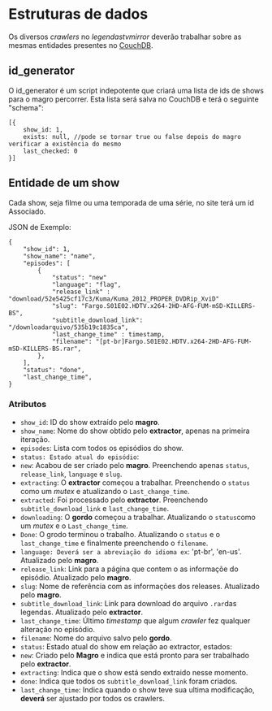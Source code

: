 # Estruturas de dados

Os diversos *crawlers* no *legendastvmirror* deverão trabalhar sobre as mesmas entidades
presentes no [CouchDB](http://couchdb.apache.org/).

## id_generator

O id_generator é um script indepotente que criará uma lista de ids de shows
para o magro percorrer. Esta lista será salva no CouchDB e terá o seguinte "schema":

    [{
        show_id: 1,
        exists: null, //pode se tornar true ou false depois do magro verificar a existência do mesmo
        last_checked: 0 
    }]

## Entidade de um show

Cada show, seja filme ou uma temporada de uma série, no site terá um id Associado.

JSON de Exemplo:

    {
        "show_id": 1,
        "show_name": "name",
        "episodes": [
            {
                "status": "new"
                "language": "flag",
                "release_link" : "download/52e5425cf17c3/Kuma/Kuma_2012_PROPER_DVDRip_XviD"
                "slug": "Fargo.S01E02.HDTV.x264-2HD-AFG-FUM-mSD-KILLERS-BS",
                "subtitle_download_link": "/downloadarquivo/535b19c1835ca",
                "last_change_time" : timestamp,
                "filename": "[pt-br]Fargo.S01E02.HDTV.x264-2HD-AFG-FUM-mSD-KILLERS-BS.rar",
            },
        ],
        "status": "done",
        "last_change_time",
    }

### Atributos

- `show_id`: ID do show extraído pelo **magro**.
- `show_name`: Nome do show obtido pelo **extractor**, apenas na primeira iteração.
- `episodes`: Lista com todos os episódios do show.
 - `status: Estado atual do episódio`:
  - `new`: Acabou de ser criado pelo **magro**. Preenchendo apenas `status`, `release_link`, `language` e `slug`.
  - `extracting`: O **extractor** começou a trabalhar. Preenchendo o `status` como um *mutex* e atualizando o `Last_change_time`.
  - `extracted`: Foi processado pelo **extractor**. Preenchendo `subtitle_download_link` e `last_change_time`.
  - `downloading`: O **gordo** começou a trabalhar. Atualizando o `status`como um *mutex* e o `Last_change_time`.
  - `Done`: O grodo terminou o trabalho. Atualizando o `status` e o `last_change_time` e finalmente preenchendo o `filename`.
 - `language: Deverá ser a abreviação do idioma ex`: 'pt-br', 'en-us'. Atualizado pelo **magro**.
 - `release_link`: Link para a página que contem o as informaçõe do episódio. Atualizado pelo **magro**.
 - `slug`: Nome de referência com as informações dos releases. Atualizado pelo **magro**.
 - `subtitle_download_link`: Link para download do arquivo `.rar`das legendas. Atualizado pelo **extractor**.
 - `last_change_time`: Último *timestamp* que algum *crawler* fez qualquer alteração no episódio.
 - `filename`: Nome do arquivo salvo pelo **gordo**.
- `status`: Estado atual do show em relação ao extractor, estados:
 - `new`: Criado pelo **Magro** e indica que está pronto para ser trabalhado pelo **extractor**.
 - `extracting`: Indica que o show está sendo extraido nesse momento.
 - `done`: Indica que todos os `subtitle_download_link` foram criados.
- `last_change_time`: Indica quando o show teve sua ultima modificação, **deverá** ser ajustado por todos os crawlers.
